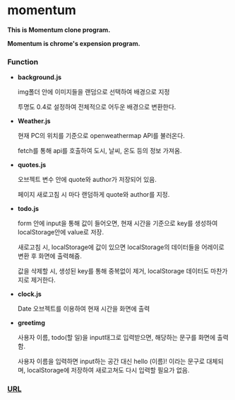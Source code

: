 # momentum

**This is Momentum clone program.**

**Momentum is chrome's expension program.**

### **Function**

- **background.js**

  img폴더 안에 이미지들을 랜덤으로 선택하여 배경으로 지정

  투명도 0.4로 설정하여 전체적으로 어두운 배경으로 변환한다.

- **Weather.js**

  현재 PC의 위치를 기준으로 openweathermap API를 불러온다.

  fetch를 통해 api를 호출하여 도시, 날씨, 온도 등의 정보 가져옴.

- **quotes.js**

  오브젝트 변수 안에 quote와 author가 저장되어 있음.

  페이지 새로고침 시 마다 랜덤하게 quote와 author를 지정.

- **todo.js**

  form 안에 input을 통해 값이 들어오면, 현재 시간을 기준으로 key를 생성하여 localStorage안에 value로 저장.

  새로고침 시, localStorage에 값이 있으면 localStorage의 데이터들을 어레이로 변환 후 화면에 출력해줌.

  값을 삭제할 시, 생성된 key를 통해 중복없이 제거, localStorage 데이터도 마찬가지로 제거한다.

- **clock.js**

  Date 오브젝트를 이용하여 현재 시간을 화면에 출력

- **greetimg**

  사용자 이름, todo(할 일)을 input태그로 입력받으면, 해당하는 문구를 화면에 출력함.

  사용자 이름을 입력하면 input하는 공간 대신 hello (이름)! 이라는 문구로 대체되며, localStorage에 저장하여 새로고쳐도 다시 입력할 필요가 없음.

### [URL](https://hanbinchoi.github.io/momentum/)
